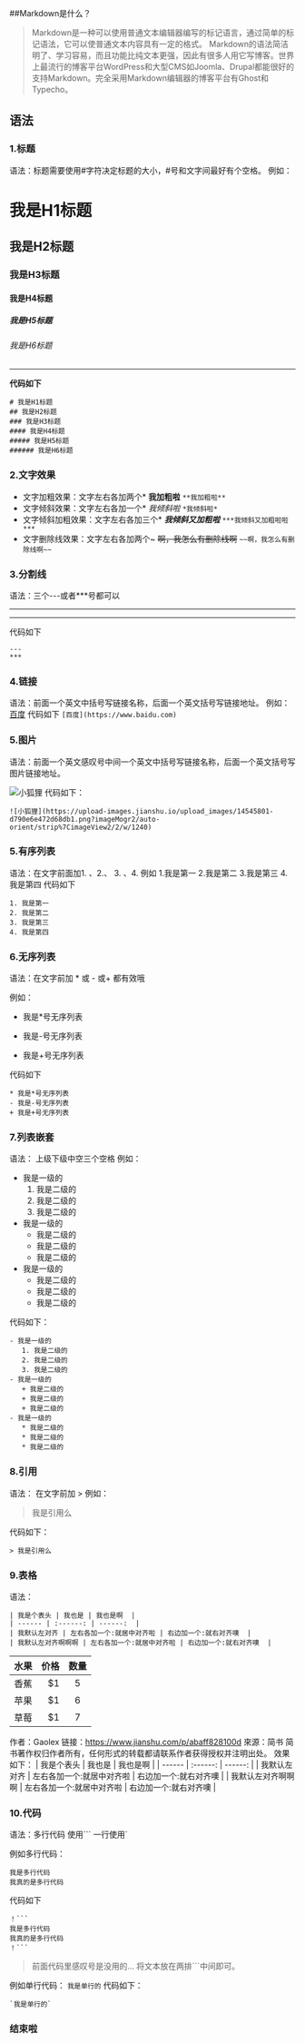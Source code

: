 ##Markdown是什么？

> Markdown是一种可以使用普通文本编辑器编写的标记语言，通过简单的标记语法，它可以使普通文本内容具有一定的格式。
Markdown的语法简洁明了、学习容易，而且功能比纯文本更强，因此有很多人用它写博客。世界上最流行的博客平台WordPress和大型CMS如Joomla、Drupal都能很好的支持Markdown。完全采用Markdown编辑器的博客平台有Ghost和Typecho。

## 语法
### 1.标题
语法：标题需要使用#字符决定标题的大小，#号和文字间最好有个空格。
例如：
# 我是H1标题
## 我是H2标题
### 我是H3标题
#### 我是H4标题
##### 我是H5标题
###### 我是H6标题 
---
**代码如下**
```
# 我是H1标题
## 我是H2标题
### 我是H3标题
#### 我是H4标题
##### 我是H5标题
###### 我是H6标题 
```
### 2.文字效果

- 文字加粗效果：文字左右各加两个*
**我加粗啦**
`**我加粗啦**`
- 文字倾斜效果：文字左右各加一个*
*我倾斜啦*
` *我倾斜啦* `
- 文字倾斜加粗效果：文字左右各加三个*
***我倾斜又加粗啦***
` ***我倾斜又加粗啦啦*** `
- 文字删除线效果：文字左右各加两个~
~~啊，我怎么有删除线啊~~
` ~~啊，我怎么有删除线啊~~ `

### 3.分割线
语法：三个---或者***号都可以

---
***
代码如下
```
---
***
```
### 4.链接
语法：前面一个英文中括号写链接名称，后面一个英文括号写链接地址。
例如：
[百度](https://www.baidu.com)
代码如下
`[百度](https://www.baidu.com)`

### 5.图片
语法：前面一个英文感叹号中间一个英文中括号写链接名称，后面一个英文括号写图片链接地址。

![小狐狸](https://upload-images.jianshu.io/upload_images/14545801-d790e6e472d68db1.png?imageMogr2/auto-orient/strip%7CimageView2/2/w/1240)
代码如下：
```
![小狐狸](https://upload-images.jianshu.io/upload_images/14545801-d790e6e472d68db1.png?imageMogr2/auto-orient/strip%7CimageView2/2/w/1240)
```
### 5.有序列表
语法：在文字前面加1. 、2.、 3. 、4.
例如
1.我是第一
2.我是第二
3.我是第三
4.我是第四
代码如下
```
1. 我是第一
2. 我是第二
3. 我是第三
4. 我是第四
```
### 6.无序列表
语法：在文字前加  *  或 - 或+ 都有效哦

例如：
* 我是*号无序列表
- 我是-号无序列表
+ 我是+号无序列表

代码如下
```
* 我是*号无序列表
- 我是-号无序列表
+ 我是+号无序列表
```
### 7.列表嵌套
语法： 上级下级中空三个空格
例如：
- 我是一级的
   1. 我是二级的
   2. 我是二级的
   3. 我是二级的
- 我是一级的
   + 我是二级的
   + 我是二级的
   + 我是二级的
- 我是一级的
   * 我是二级的
   * 我是二级的
   * 我是二级的

代码如下：
```
- 我是一级的
   1. 我是二级的
   2. 我是二级的
   3. 我是二级的
- 我是一级的
   + 我是二级的
   + 我是二级的
   + 我是二级的
- 我是一级的
   * 我是二级的
   * 我是二级的
   * 我是二级的

```

### 8.引用
语法： 在文字前加 >
例如：
> 我是引用么

代码如下：
```
> 我是引用么
```
### 9.表格
语法：
```
| 我是个表头 | 我也是 | 我也是啊  | 
| ------ | :------: | ------:  | 
| 我默认左对齐 | 左右各加一个:就居中对齐啦 | 右边加一个:就右对齐噢  | 
| 我默认左对齐啊啊啊 | 左右各加一个:就居中对齐啦 | 右边加一个:就右对齐噢  | 
```

| 水果 | 价格 | 数量 | 
| -------- | -----: | :----: | 
| 香蕉 | $1 | 5 |
| 苹果 | $1 | 6 |
| 草莓 | $1 | 7 | 


作者：Gaolex
链接：https://www.jianshu.com/p/abaff828100d
來源：简书
简书著作权归作者所有，任何形式的转载都请联系作者获得授权并注明出处。
效果如下：
| 我是个表头 | 我也是 | 我也是啊  | 
| ------ | :------: | ------:  | 
| 我默认左对齐 | 左右各加一个:就居中对齐啦 | 右边加一个:就右对齐噢  | 
| 我默认左对齐啊啊啊 | 左右各加一个:就居中对齐啦 | 右边加一个:就右对齐噢  | 

### 10.代码
语法：多行代码 使用```  一行使用`

例如多行代码：
```
我是多行代码
我真的是多行代码
```

代码如下

```
！```
我是多行代码
我真的是多行代码
！```
```
> 前面代码里感叹号是没用的... 将文本放在两排```中间即可。

例如单行代码：
`我是单行的`
代码如下：
```
`我是单行的`
```


### 结束啦










